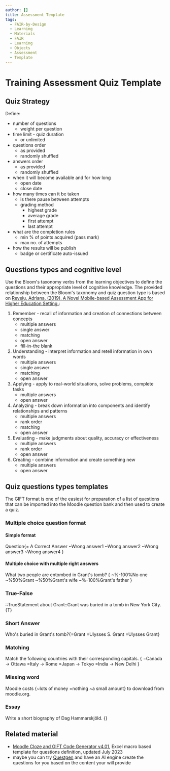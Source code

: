 ```yaml
---
author: []
title: Assessment Template
tags:
  - FAIR-by-Design
  - Learning
  - Materials
  - FAIR
  - Learning
  - Objects
  - Assessment
  - Template
---
```


# Training Assessment Quiz Template

## Quiz Strategy

Define:
- number of questions
    - weight per question
- time limit - quiz duration
    - or unlimited
- questions order
    - as provided
    - randomly shuffled
- answers order
    - as provided
    - randomly shuffled
- when it will become available and for how long
    - open date
    - close date
- how many times can it be taken
    - is there pause between attempts
    - grading method
        - highest grade
        - average grade
        - first attempt
        - last attempt
- what are the completion rules
    - min % of points acquired (pass mark)
    - max no. of attempts
- how the results will be publish
    - badge or certificate auto-issued

## Questions types and cognitive level

Use the Bloom's taxonomy verbs from the learning objectives to define the questions and their appropriate level of cognitive knowledge. The provided relationship between the Bloom's taxonomy and quiz question type is based on [Reveiu, Adriana. (2019). A Novel Mobile-based Assessment App for Higher Education Setting.](https://www.researchgate.net/publication/344220754_A_Novel_Mobile-based_Assessment_App_for_Higher_Education_Setting):
1. Remember - recall of information and creation of connections between concepts
    - multiple answers
    - single answer
    - matching
    - open answer
    - fill-in-the blank
2. Understanding - interpret information and retell information in own words
    - multiple answers
    - single answer
    - matching
    - open answer
3. Applying - apply to real-world situations, solve problems, complete tasks
    - multiple answers
    - open answer
4. Analyzing - break down information into components and identify relationships and patterns
    - multiple answers
    - rank order
    - matching
    - open answer
5. Evaluating - make judgments about quality, accuracy or effectiveness
    - multiple answers
    - rank order
    - open answer
6. Creating - combine information and create something new
    - multiple answers
    - open answer

## Quiz questions types templates
The GIFT format is one of the easiest for preparation of a list of questions that can be imported into the Moodle question bank and then used to create a quiz.

### Multiple choice question format
#### Simple format
Question{= A Correct Answer ~Wrong answer1 ~Wrong answer2 ~Wrong answer3 ~Wrong answer4 }
#### Multiple choice with multiple right answers
What two people are entombed in Grant's tomb? {
   ~%-100%No one
   ~%50%Grant
   ~%50%Grant's wife
   ~%-100%Grant's father
}
### True-False
::TrueStatement about Grant::Grant was buried in a tomb in New York City.{T}

### Short Answer
Who's buried in Grant's tomb?{=Grant =Ulysses S. Grant =Ulysses Grant}

### Matching
Match the following countries with their corresponding capitals. {
   =Canada -> Ottawa
   =Italy  -> Rome
   =Japan  -> Tokyo
   =India  -> New Delhi
   }

### Missing word
Moodle costs {~lots of money =nothing ~a small amount} to download from moodle.org.

### Essay
Write a short biography of Dag Hammarskjöld. {}

## Related material
- [Moodle Cloze and GIFT Code Generator v4.01](https://hbubecc.wixsite.com/jordan/tools), Excel macro based template for questions definition, updated July 2023
- maybe you can try [Questgen](https://questgen.ai) and have an AI engine create the questions for you based on the content your will provide